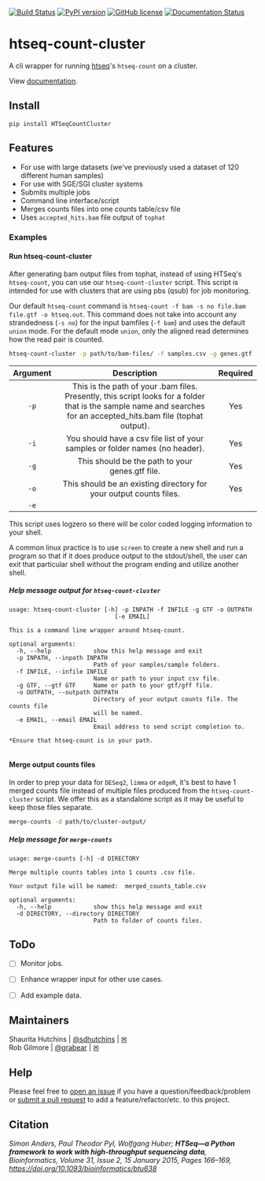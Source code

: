 [![Build Status](https://travis-ci.org/datasnakes/htseq-count-cluster.svg?branch=master)](https://travis-ci.org/datasnakes/htseq-count-cluster) [![PyPI version](https://badge.fury.io/py/HTSeqCountCluster.svg)](https://badge.fury.io/py/HTSeqCountCluster) 
[![GitHub license](https://img.shields.io/github/license/datasnakes/htseq-count-cluster.svg)](https://github.com/datasnakes/htseq-count-cluster/blob/master/LICENSE)
[![Documentation Status](https://readthedocs.org/projects/htseq-count-cluster/badge/?version=latest)](https://htseq-count-cluster.readthedocs.io/en/latest/?badge=latest)


# htseq-count-cluster

A cli wrapper for running [htseq](https://github.com/simon-anders/htseq)'s `htseq-count` on a cluster.

View [documentation](https://tinyurl.com/yb7kz7zz).

## Install

`pip install HTSeqCountCluster`

## Features

- For use with large datasets (we've previously used a dataset of 120 different human samples)
- For use with SGE/SGI cluster systems
- Submits multiple jobs
- Command line interface/script
- Merges counts files into one counts table/csv file
- Uses `accepted_hits.bam` file output of `tophat`


### Examples

#### Run htseq-count-cluster

After generating bam output files from tophat, instead of using HTSeq's `htseq-count`, you
can use our `htseq-count-cluster` script. This script is intended for use with
clusters that are using pbs (qsub) for job monitoring.

Our default `htseq-count` command is `htseq-count -f bam -s no file.bam file.gtf -o htseq.out`.
This command does not take into account any strandedness (`-s no`) for the input bamfiles (`-f bam`) and uses the default `union` mode. For the default mode `union`, only the aligned read determines how the read pair is counted.

```bash
htseq-count-cluster -p path/to/bam-files/ -f samples.csv -g genes.gtf -o path/to/cluster-output/
```

| Argument |                                                                             Description                                                                             | Required |
|:--------:|:-------------------------------------------------------------------------------------------------------------------------------------------------------------------:|:--------:|
|   `-p`   | This is the path of your .bam files.  Presently, this script looks for a folder that is the sample name and searches for an accepted_hits.bam file (tophat output). |    Yes   |
|   `-i`   |                                                     You should have a csv file list of your samples or folder names (no header).                                                    |    Yes   |
|   `-g`   |                                                           This should be the path to your genes.gtf file.                                                           |    Yes   |
|   `-o`   |                                                  This should be an existing directory for your output counts files.                                                 |    Yes   |
|   `-e`   |

This script uses logzero so there will be color coded logging information to your shell.

A common linux practice is to use `screen` to create a new shell and run a program
so that if it does produce output to the stdout/shell, the user can exit that particular
shell without the program ending and utilize another shell.

##### Help message output for `htseq-count-cluster`

```
usage: htseq-count-cluster [-h] -p INPATH -f INFILE -g GTF -o OUTPATH
                              [-e EMAIL]

This is a command line wrapper around htseq-count.

optional arguments:
  -h, --help            show this help message and exit
  -p INPATH, --inpath INPATH
                        Path of your samples/sample folders.
  -f INFILE, --infile INFILE
                        Name or path to your input csv file.
  -g GTF, --gtf GTF     Name or path to your gtf/gff file.
  -o OUTPATH, --outpath OUTPATH
                        Directory of your output counts file. The counts file
                        will be named.
  -e EMAIL, --email EMAIL
                        Email address to send script completion to.

*Ensure that htseq-count is in your path.


```


#### Merge output counts files

In order to prep your data for `DESeq2`, `limma` or `edgeR`, it's best to have 1 merged
counts file instead of multiple files produced from the `htseq-count-cluster` script. We offer this
as a standalone script as it may be useful to keep those files separate.

```bash
merge-counts -d path/to/cluster-output/
```

##### Help message for `merge-counts`

```
usage: merge-counts [-h] -d DIRECTORY

Merge multiple counts tables into 1 counts .csv file.

Your output file will be named:  merged_counts_table.csv

optional arguments:
  -h, --help            show this help message and exit
  -d DIRECTORY, --directory DIRECTORY
                        Path to folder of counts files.
```

## ToDo

- [ ] Monitor jobs.
- [ ] Enhance wrapper input for other use cases.
- [ ] Add example data.


## Maintainers

Shaurita Hutchins | [@sdhutchins](https://github.com/sdhutchins) | [✉](mailto:sdhutchins@outlook.com)  
Rob Gilmore | [@grabear](https://github.com/grabear) | [✉](mailto:robgilmore127@gmail.com)


## Help

Please feel free to [open an issue](https://github.com/datasnakes/htseq-count-cluster/issues/new) if you have a question/feedback/problem
or [submit a pull request](https://github.com/datasnakes/htseq-count-cluster/compare) to add a feature/refactor/etc. to this project.

## Citation

*Simon Anders, Paul Theodor Pyl, Wolfgang Huber; **HTSeq—a Python framework to work with high-throughput sequencing data**, Bioinformatics, Volume 31, Issue 2, 15 January 2015, Pages 166–169, https://doi.org/10.1093/bioinformatics/btu638*
